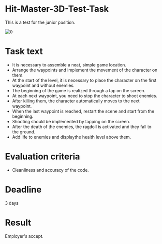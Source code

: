 # Hit-Master-3D-Test-Task
This is a test for the junior position.

![0](https://github.com/Kot-Alenya/Hit-Master-3D-Test-Task/assets/98838657/4d605c41-285b-41e6-8be9-1f87f516bd75)

# Task text
- It is necessary to assemble a neat, simple game location.
- Arrange the waypoints and implement the movement of the character on them. 
- At the start of the level, it is necessary to place the character on the first waypoint and without enemies. 
- The beginning of the game is realized through a tap on the screen. 
- At each next waypoint, you need to stop the character to shoot enemies. 
- After killing them, the character automatically moves to the next waypoint.
- When the last waypoint is reached, restart the scene and start from the beginning.
- Shooting should be implemented by tapping on the screen.
- After the death of the enemies, the ragdoll is activated and they fall to the ground.
- Add life to enemies and displaythe health level above them.

# Evaluation criteria
- Cleanliness and accuracy of the code.

# Deadline
3 days

# Result
Employer's accept.
